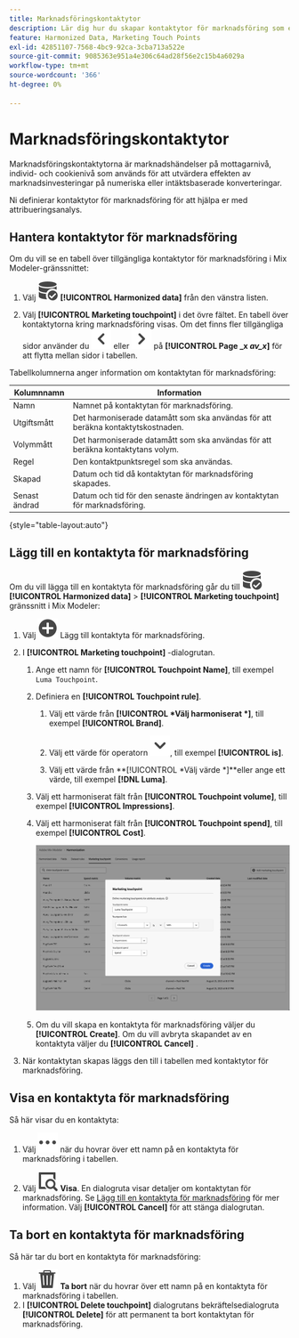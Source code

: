 ```yaml
---
title: Marknadsföringskontaktytor
description: Lär dig hur du skapar kontaktytor för marknadsföring som en del av att harmonisera data i Mix Modeler.
feature: Harmonized Data, Marketing Touch Points
exl-id: 42851107-7568-4bc9-92ca-3cba713a522e
source-git-commit: 9085363e951a4e306c64ad28f56e2c15b4a6029a
workflow-type: tm+mt
source-wordcount: '366'
ht-degree: 0%

---
```


# Marknadsföringskontaktytor

Marknadsföringskontaktytorna är marknadshändelser på mottagarnivå, individ- och cookienivå som används för att utvärdera effekten av marknadsinvesteringar på numeriska eller intäktsbaserade konverteringar.

Ni definierar kontaktytor för marknadsföring för att hjälpa er med attribueringsanalys.

## Hantera kontaktytor för marknadsföring

Om du vill se en tabell över tillgängliga kontaktytor för marknadsföring i Mix Modeler-gränssnittet:

1. Välj ![DataSearch](/help/assets//icons/DataCheck.svg) **[!UICONTROL Harmonized data]** från den vänstra listen.

1. Välj **[!UICONTROL Marketing touchpoint]** i det övre fältet. En tabell över kontaktytorna kring marknadsföring visas. Om det finns fler tillgängliga sidor använder du ![Pil vänster](/help/assets//icons/ChevronLeft.svg) eller ![Högerpil](/help/assets//icons/ChevronRight.svg) på **[!UICONTROL Page _x _av_x_]** för att flytta mellan sidor i tabellen.

Tabellkolumnerna anger information om kontaktytan för marknadsföring:

| Kolumnnamn | Information |
| --- | ---|
| Namn | Namnet på kontaktytan för marknadsföring. |
| Utgiftsmått | Det harmoniserade datamått som ska användas för att beräkna kontaktytskostnaden. |
| Volymmått | Det harmoniserade datamått som ska användas för att beräkna kontaktytans volym. |
| Regel | Den kontaktpunktsregel som ska användas. |
| Skapad | Datum och tid då kontaktytan för marknadsföring skapades. |
| Senast ändrad | Datum och tid för den senaste ändringen av kontaktytan för marknadsföring. |

{style="table-layout:auto"}

## Lägg till en kontaktyta för marknadsföring

Om du vill lägga till en kontaktyta för marknadsföring går du till ![DataSearch](/help/assets//icons/DataCheck.svg) **[!UICONTROL Harmonized data]** > **[!UICONTROL Marketing touchpoint]** gränssnitt i Mix Modeler:

1. Välj ![Lägg till](/help/assets//icons/AddCircle.svg) Lägg till kontaktyta för marknadsföring.

1. I **[!UICONTROL Marketing touchpoint]** -dialogrutan.

   1. Ange ett namn för **[!UICONTROL Touchpoint Name]**, till exempel `Luma Touchpoint`.

   1. Definiera en **[!UICONTROL Touchpoint rule]**.

      1. Välj ett värde från **[!UICONTROL *Välj harmoniserat *]**, till exempel **[!UICONTROL Brand]**.

      1. Välj ett värde för operatorn ![Chevron](/help/assets//icons/ChevronDown.svg), till exempel **[!UICONTROL is]**.

      1. Välj ett värde från **[!UICONTROL *Välj värde *]**eller ange ett värde, till exempel **[!DNL Luma]**.

   1. Välj ett harmoniserat fält från **[!UICONTROL Touchpoint volume]**, till exempel **[!UICONTROL Impressions]**.

   1. Välj ett harmoniserat fält från **[!UICONTROL Touchpoint spend]**, till exempel **[!UICONTROL Cost]**.

      ![Marknadsföringskontaktyta](/help/assets//create-touchpoint.png)

   1. Om du vill skapa en kontaktyta för marknadsföring väljer du **[!UICONTROL Create]**. Om du vill avbryta skapandet av en kontaktyta väljer du **[!UICONTROL Cancel]** .

1. När kontaktytan skapas läggs den till i tabellen med kontaktytor för marknadsföring.


## Visa en kontaktyta för marknadsföring

Så här visar du en kontaktyta:

1. Välj ![Mer](/help/assets//icons/More.svg) när du hovrar över ett namn på en kontaktyta för marknadsföring i tabellen.

1. Välj ![Visa](/help/assets//icons/ViewDetail.svg) **Visa**. En dialogruta visar detaljer om kontaktytan för marknadsföring. Se [Lägg till en kontaktyta för marknadsföring](#add-a-marketing-touchpoint) för mer information. Välj **[!UICONTROL Cancel]** för att stänga dialogrutan.


## Ta bort en kontaktyta för marknadsföring

Så här tar du bort en kontaktyta för marknadsföring:

1. Välj ![Ta bort](/help/assets//icons/Delete.svg) **Ta bort** när du hovrar över ett namn på en kontaktyta för marknadsföring i tabellen.
1. I **[!UICONTROL Delete touchpoint]** dialogrutans bekräftelsedialogruta **[!UICONTROL Delete]** för att permanent ta bort kontaktytan för marknadsföring.

